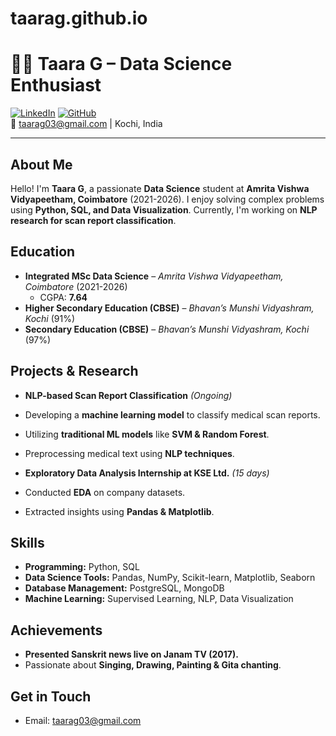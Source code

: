 # taarag.github.io
# 👩‍💻 Taara G – Data Science Enthusiast

[![LinkedIn](https://img.shields.io/badge/LinkedIn-Profile-blue?logo=linkedin)]([https://www.linkedin.com/in/your-profile](https://www.linkedin.com/in/taara-g-19981231a/))  
[![GitHub](https://img.shields.io/badge/GitHub-Portfolio-black?logo=github)](https://github.com/Taara-g)  
📧 taarag03@gmail.com |  Kochi, India  

---

##  About Me

Hello! I'm **Taara G**, a passionate **Data Science** student at **Amrita Vishwa Vidyapeetham, Coimbatore** (2021-2026). I enjoy solving complex problems using **Python, SQL, and Data Visualization**. Currently, I'm working on **NLP research for scan report classification**.  

##  Education

- **Integrated MSc Data Science** – *Amrita Vishwa Vidyapeetham, Coimbatore* (2021-2026)  
  - CGPA: **7.64**  
- **Higher Secondary Education (CBSE)** – *Bhavan’s Munshi Vidyashram, Kochi* (91%)  
- **Secondary Education (CBSE)** – *Bhavan’s Munshi Vidyashram, Kochi* (97%)  

##  Projects & Research

-  **NLP-based Scan Report Classification** *(Ongoing)*
  - Developing a **machine learning model** to classify medical scan reports.
  - Utilizing **traditional ML models** like **SVM & Random Forest**.
  - Preprocessing medical text using **NLP techniques**.

-  **Exploratory Data Analysis Internship at KSE Ltd.** *(15 days)*
  - Conducted **EDA** on company datasets.
  - Extracted insights using **Pandas & Matplotlib**.

##  Skills

- **Programming:** Python, SQL  
- **Data Science Tools:** Pandas, NumPy, Scikit-learn, Matplotlib, Seaborn  
- **Database Management:** PostgreSQL, MongoDB  
- **Machine Learning:** Supervised Learning, NLP, Data Visualization  

##  Achievements

-  **Presented Sanskrit news live on Janam TV (2017).**  
-  Passionate about **Singing, Drawing, Painting & Gita chanting**.  

##  Get in Touch

-  Email: taarag03@gmail.com   
